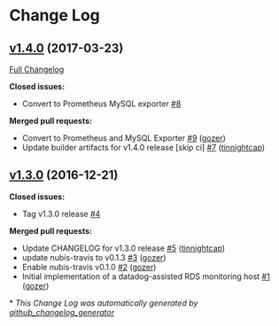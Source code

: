 # Change Log

## [v1.4.0](https://github.com/nubisproject/nubis-db-admin/tree/v1.4.0) (2017-03-23)
[Full Changelog](https://github.com/nubisproject/nubis-db-admin/compare/v1.3.0...v1.4.0)

**Closed issues:**

- Convert to Prometheus MySQL exporter [\#8](https://github.com/nubisproject/nubis-db-admin/issues/8)

**Merged pull requests:**

- Convert to Prometheus and MySQL Exporter [\#9](https://github.com/nubisproject/nubis-db-admin/pull/9) ([gozer](https://github.com/gozer))
- Update builder artifacts for v1.4.0 release \[skip ci\] [\#7](https://github.com/nubisproject/nubis-db-admin/pull/7) ([tinnightcap](https://github.com/tinnightcap))

## [v1.3.0](https://github.com/nubisproject/nubis-db-admin/tree/v1.3.0) (2016-12-21)
**Closed issues:**

- Tag v1.3.0 release [\#4](https://github.com/nubisproject/nubis-db-admin/issues/4)

**Merged pull requests:**

- Update CHANGELOG for v1.3.0 release [\#5](https://github.com/nubisproject/nubis-db-admin/pull/5) ([tinnightcap](https://github.com/tinnightcap))
- update nubis-travis to v0.1.3 [\#3](https://github.com/nubisproject/nubis-db-admin/pull/3) ([gozer](https://github.com/gozer))
- Enable nubis-travis v0.1.0 [\#2](https://github.com/nubisproject/nubis-db-admin/pull/2) ([gozer](https://github.com/gozer))
- Initial implementation of a datadog-assisted RDS monitoring host [\#1](https://github.com/nubisproject/nubis-db-admin/pull/1) ([gozer](https://github.com/gozer))



\* *This Change Log was automatically generated by [github_changelog_generator](https://github.com/skywinder/Github-Changelog-Generator)*